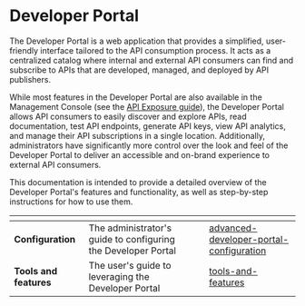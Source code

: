 # Developer Portal

The Developer Portal is a web application that provides a simplified, user-friendly interface tailored to the API consumption process. It acts as a centralized catalog where internal and external API consumers can find and subscribe to APIs that are developed, managed, and deployed by API publishers.

While most features in the Developer Portal are also available in the Management Console (see the [API Exposure guide](../api-exposure-plans-applications-and-subscriptions/)), the Developer Portal allows API consumers to easily discover and explore APIs, read documentation, test API endpoints, generate API keys, view API analytics, and manage their API subscriptions in a single location. Additionally, administrators have significantly more control over the look and feel of the Developer Portal to deliver an accessible and on-brand experience to external API consumers.

This documentation is intended to provide a detailed overview of the Developer Portal's features and functionality, as well as step-by-step instructions for how to use them.

<table data-view="cards"><thead><tr><th></th><th></th><th></th><th data-hidden data-card-target data-type="content-ref"></th></tr></thead><tbody><tr><td><strong>Configuration</strong></td><td>The administrator's guide to configuring the Developer Portal</td><td></td><td><a href="advanced-developer-portal-configuration/">advanced-developer-portal-configuration</a></td></tr><tr><td><strong>Tools and features</strong></td><td>The user's guide to leveraging the Developer Portal</td><td></td><td><a href="tools-and-features/">tools-and-features</a></td></tr></tbody></table>
